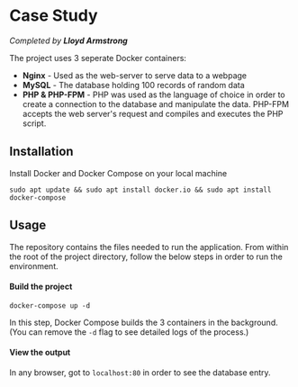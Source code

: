 # Case Study

*Completed by **Lloyd Armstrong***


The project uses 3 seperate Docker containers:

* **Nginx** - Used as the web-server to serve data to a webpage
* **MySQL** - The database holding 100 records of random data
* **PHP & PHP-FPM** - PHP was used as the language of choice in order to create a connection to the database and manipulate the data. PHP-FPM accepts the web server's request and compiles and executes the PHP script.

## Installation

Install Docker and Docker Compose on your local machine

```
sudo apt update && sudo apt install docker.io && sudo apt install docker-compose
```

## Usage

The repository contains the files needed to run the application. From within the root of the project directory, follow the below steps in order to run the environment.

#### Build the project

```
docker-compose up -d
```
In this step, Docker Compose builds the 3 containers in the background. (You can remove the `-d` flag to see detailed logs of the process.)

#### View the output

In any browser, got to `localhost:80` in order to see the database entry. 
